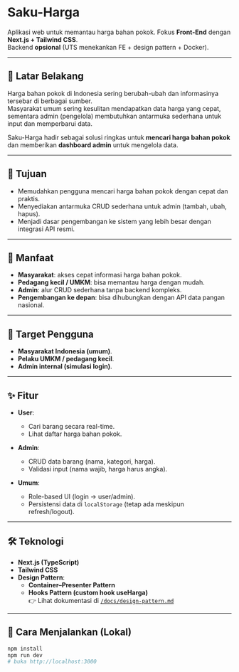 # Saku-Harga

Aplikasi web untuk memantau harga bahan pokok. Fokus **Front-End** dengan **Next.js + Tailwind CSS**.  
Backend **opsional** (UTS menekankan FE + design pattern + Docker).

---

## 📌 Latar Belakang
Harga bahan pokok di Indonesia sering berubah-ubah dan informasinya tersebar di berbagai sumber.  
Masyarakat umum sering kesulitan mendapatkan data harga yang cepat, sementara admin (pengelola) membutuhkan antarmuka sederhana untuk input dan memperbarui data.  

Saku-Harga hadir sebagai solusi ringkas untuk **mencari harga bahan pokok** dan memberikan **dashboard admin** untuk mengelola data.

---

## 🎯 Tujuan
- Memudahkan pengguna mencari harga bahan pokok dengan cepat dan praktis.
- Menyediakan antarmuka CRUD sederhana untuk admin (tambah, ubah, hapus).
- Menjadi dasar pengembangan ke sistem yang lebih besar dengan integrasi API resmi.

---

## 🌱 Manfaat
- **Masyarakat**: akses cepat informasi harga bahan pokok.
- **Pedagang kecil / UMKM**: bisa memantau harga dengan mudah.
- **Admin**: alur CRUD sederhana tanpa backend kompleks.
- **Pengembangan ke depan**: bisa dihubungkan dengan API data pangan nasional.

---

## 👥 Target Pengguna
- **Masyarakat Indonesia (umum)**.
- **Pelaku UMKM / pedagang kecil**.
- **Admin internal (simulasi login)**.

---

## ✨ Fitur
- **User**:  
  - Cari barang secara real-time.  
  - Lihat daftar harga bahan pokok.  

- **Admin**:  
  - CRUD data barang (nama, kategori, harga).  
  - Validasi input (nama wajib, harga harus angka).  

- **Umum**:  
  - Role-based UI (login → user/admin).  
  - Persistensi data di `localStorage` (tetap ada meskipun refresh/logout).  

---

## 🛠️ Teknologi
- **Next.js (TypeScript)**
- **Tailwind CSS**
- **Design Pattern**:  
  - **Container–Presenter Pattern**  
  - **Hooks Pattern (custom hook useHarga)**  
  👉 Lihat dokumentasi di [`/docs/design-pattern.md`](./docs/design-pattern.md)

---

## 🚀 Cara Menjalankan (Lokal)
```bash
npm install
npm run dev
# buka http://localhost:3000
